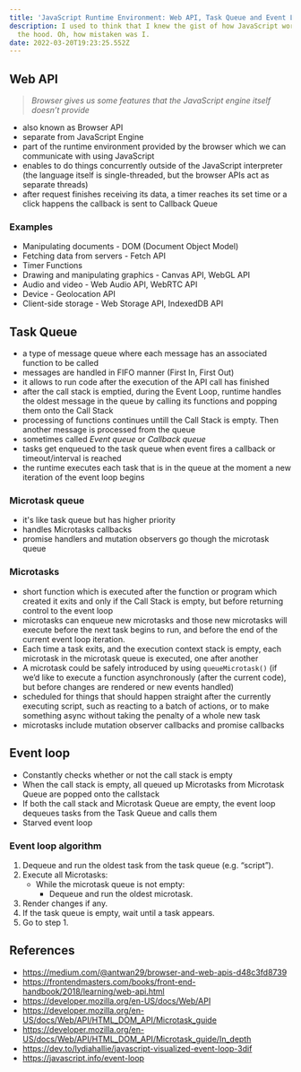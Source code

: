 ```yaml
---
title: 'JavaScript Runtime Environment: Web API, Task Queue and Event Loop'
description: I used to think that I knew the gist of how JavaScript works under
  the hood. Oh, how mistaken was I.
date: 2022-03-20T19:23:25.552Z
---
```


## Web API

> _Browser gives us some features that the JavaScript engine itself doesn’t provide_

- also known as Browser API
- separate from JavaScript Engine
- part of the runtime environment provided by the browser which we can communicate with using JavaScript
- enables to do things concurrently outside of the JavaScript interpreter (the language itself is single-threaded, but the browser APIs act as separate threads)
- after request finishes receiving its data, a timer reaches its set time or a click happens the callback is sent to Callback Queue

### Examples

- Manipulating documents - DOM (Document Object Model)
- Fetching data from servers - Fetch API
- Timer Functions
- Drawing and manipulating graphics - Canvas API, WebGL API
- Audio and video - Web Audio API, WebRTC API
- Device - Geolocation API
- Client-side storage - Web Storage API, IndexedDB API

## Task Queue

- a type of message queue where each message has an associated function to be called
- messages are handled in FIFO manner (First In, First Out)
- it allows to run code after the execution of the API call has finished
- after the call stack is emptied, during the Event Loop, runtime handles the oldest message in the queue by calling its functions and popping them onto the Call Stack
- processing of functions continues untill the Call Stack is empty. Then another message is processed from the queue
- sometimes called _Event queue_ or _Callback queue_
- tasks get enqueued to the task queue when event fires a callback or timeout/interval is reached
- the runtime executes each task that is in the queue at the moment a new iteration of the event loop begins

### Microtask queue

- it's like task queue but has higher priority
- handles Microtasks callbacks
- promise handlers and mutation observers go though the microtask queue

### Microtasks

- short function which is executed after the function or program which created it exits and only if the Call Stack is empty, but before returning control to the event loop
- microtasks can enqueue new microtasks and those new microtasks will execute before the next task begins to run, and before the end of the current event loop iteration.
- Each time a task exits, and the execution context stack is empty, each microtask in the microtask queue is executed, one after another
- A microtask could be safely introduced by using `queueMicrotask()` (if we’d like to execute a function asynchronously (after the current code), but before changes are rendered or new events handled)
- scheduled for things that should happen straight after the currently executing script, such as reacting to a batch of actions, or to make something async without taking the penalty of a whole new task
- microtasks include mutation observer callbacks and promise callbacks

## Event loop

- Constantly checks whether or not the call stack is empty
- When the call stack is empty, all queued up Microtasks from Microtask Queue are popped onto the callstack
- If both the call stack and Microtask Queue are empty, the event loop dequeues tasks from the Task Queue and calls them
- Starved event loop

### Event loop algorithm

1.  Dequeue and run the oldest task from the task queue (e.g. “script”).
2.  Execute all Microtasks:
    - While the microtask queue is not empty:
      - Dequeue and run the oldest microtask.
3.  Render changes if any.
4.  If the task queue is empty, wait until a task appears.
5.  Go to step 1.

## References

- https://medium.com/@antwan29/browser-and-web-apis-d48c3fd8739
- https://frontendmasters.com/books/front-end-handbook/2018/learning/web-api.html
- https://developer.mozilla.org/en-US/docs/Web/API
- https://developer.mozilla.org/en-US/docs/Web/API/HTML_DOM_API/Microtask_guide
- https://developer.mozilla.org/en-US/docs/Web/API/HTML_DOM_API/Microtask_guide/In_depth
- https://dev.to/lydiahallie/javascript-visualized-event-loop-3dif
- https://javascript.info/event-loop
